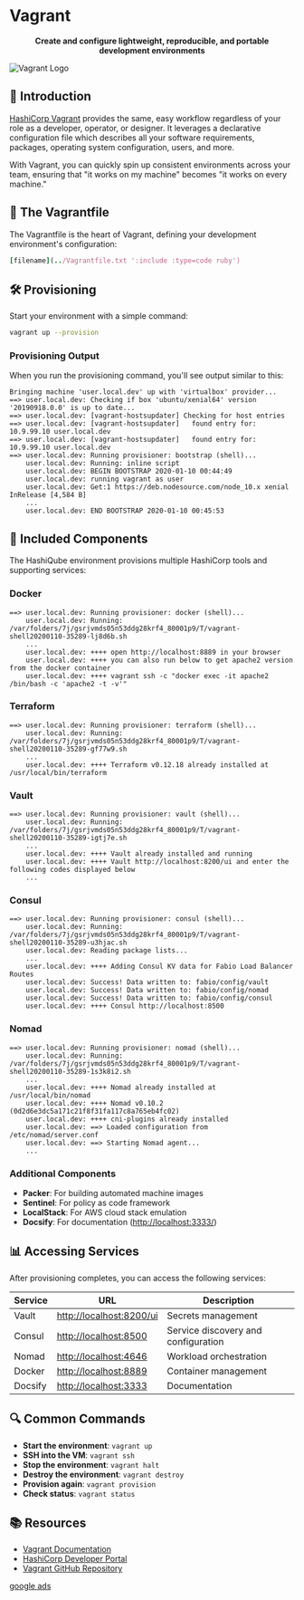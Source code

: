 # Vagrant

<div align="center">
  <p><strong>Create and configure lightweight, reproducible, and portable development environments</strong></p>
</div>

![Vagrant Logo](images/vagrant-logo.png?raw=true "Vagrant Logo")

## 🚀 Introduction

[HashiCorp Vagrant](https://www.vagrantup.com/) provides the same, easy workflow regardless of your role as a developer, operator, or designer. It leverages a declarative configuration file which describes all your software requirements, packages, operating system configuration, users, and more.

With Vagrant, you can quickly spin up consistent environments across your team, ensuring that "it works on my machine" becomes "it works on every machine."

## 📄 The Vagrantfile

The Vagrantfile is the heart of Vagrant, defining your development environment's configuration:

```ruby
[filename](../Vagrantfile.txt ':include :type=code ruby')
```

## 🛠️ Provisioning

Start your environment with a simple command:

```bash
vagrant up --provision
```

### Provisioning Output

When you run the provisioning command, you'll see output similar to this:

```log
Bringing machine 'user.local.dev' up with 'virtualbox' provider...
==> user.local.dev: Checking if box 'ubuntu/xenial64' version '20190918.0.0' is up to date...
==> user.local.dev: [vagrant-hostsupdater] Checking for host entries
==> user.local.dev: [vagrant-hostsupdater]   found entry for: 10.9.99.10 user.local.dev
==> user.local.dev: [vagrant-hostsupdater]   found entry for: 10.9.99.10 user.local.dev
==> user.local.dev: Running provisioner: bootstrap (shell)...
    user.local.dev: Running: inline script
    user.local.dev: BEGIN BOOTSTRAP 2020-01-10 00:44:49
    user.local.dev: running vagrant as user
    user.local.dev: Get:1 https://deb.nodesource.com/node_10.x xenial InRelease [4,584 B]
    ...
    user.local.dev: END BOOTSTRAP 2020-01-10 00:45:53
```

## 🧩 Included Components

The HashiQube environment provisions multiple HashiCorp tools and supporting services:

### Docker

```log
==> user.local.dev: Running provisioner: docker (shell)...
    user.local.dev: Running: /var/folders/7j/gsrjvmds05n53ddg28krf4_80001p9/T/vagrant-shell20200110-35289-lj8d6b.sh
    ...
    user.local.dev: ++++ open http://localhost:8889 in your browser
    user.local.dev: ++++ you can also run below to get apache2 version from the docker container
    user.local.dev: ++++ vagrant ssh -c "docker exec -it apache2 /bin/bash -c 'apache2 -t -v'"
```

### Terraform

```log
==> user.local.dev: Running provisioner: terraform (shell)...
    user.local.dev: Running: /var/folders/7j/gsrjvmds05n53ddg28krf4_80001p9/T/vagrant-shell20200110-35289-gf77w9.sh
    ...
    user.local.dev: ++++ Terraform v0.12.18 already installed at /usr/local/bin/terraform
```

### Vault

```log
==> user.local.dev: Running provisioner: vault (shell)...
    user.local.dev: Running: /var/folders/7j/gsrjvmds05n53ddg28krf4_80001p9/T/vagrant-shell20200110-35289-igtj7e.sh
    ...
    user.local.dev: ++++ Vault already installed and running
    user.local.dev: ++++ Vault http://localhost:8200/ui and enter the following codes displayed below
    ...
```

### Consul

```log
==> user.local.dev: Running provisioner: consul (shell)...
    user.local.dev: Running: /var/folders/7j/gsrjvmds05n53ddg28krf4_80001p9/T/vagrant-shell20200110-35289-u3hjac.sh
    user.local.dev: Reading package lists...
    ...
    user.local.dev: ++++ Adding Consul KV data for Fabio Load Balancer Routes
    user.local.dev: Success! Data written to: fabio/config/vault
    user.local.dev: Success! Data written to: fabio/config/nomad
    user.local.dev: Success! Data written to: fabio/config/consul
    user.local.dev: ++++ Consul http://localhost:8500
```

### Nomad

```log
==> user.local.dev: Running provisioner: nomad (shell)...
    user.local.dev: Running: /var/folders/7j/gsrjvmds05n53ddg28krf4_80001p9/T/vagrant-shell20200110-35289-1s3k8i2.sh
    ...
    user.local.dev: ++++ Nomad already installed at /usr/local/bin/nomad
    user.local.dev: ++++ Nomad v0.10.2 (0d2d6e3dc5a171c21f8f31fa117c8a765eb4fc02)
    user.local.dev: ++++ cni-plugins already installed
    user.local.dev: ==> Loaded configuration from /etc/nomad/server.conf
    user.local.dev: ==> Starting Nomad agent...
    ...
```

### Additional Components

- **Packer**: For building automated machine images
- **Sentinel**: For policy as code framework
- **LocalStack**: For AWS cloud stack emulation
- **Docsify**: For documentation (<http://localhost:3333/>)

## 📊 Accessing Services

After provisioning completes, you can access the following services:

| Service | URL | Description |
|---------|-----|-------------|
| Vault | <http://localhost:8200/ui> | Secrets management |
| Consul | <http://localhost:8500> | Service discovery and configuration |
| Nomad | <http://localhost:4646> | Workload orchestration |
| Docker | <http://localhost:8889> | Container management |
| Docsify | <http://localhost:3333> | Documentation |

## 🔍 Common Commands

- **Start the environment**: `vagrant up`
- **SSH into the VM**: `vagrant ssh`
- **Stop the environment**: `vagrant halt`
- **Destroy the environment**: `vagrant destroy`
- **Provision again**: `vagrant provision`
- **Check status**: `vagrant status`

## 📚 Resources

- [Vagrant Documentation](https://www.vagrantup.com/docs)
- [HashiCorp Developer Portal](https://developer.hashicorp.com/)
- [Vagrant GitHub Repository](https://github.com/hashicorp/vagrant)

[google ads](../googleads.html ':include :type=iframe width=100% height=300px')